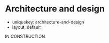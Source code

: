 Architecture and design
=======================

- uniquekey: architecture-and-design
- layout: default

IN CONSTRUCTION